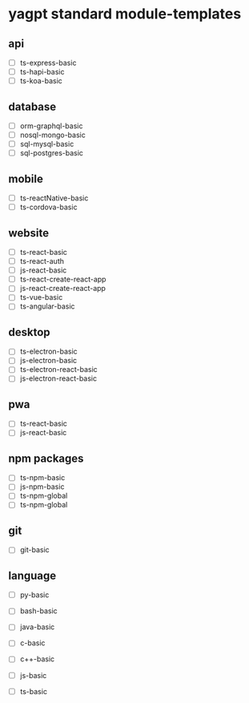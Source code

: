 # yagpt standard module-templates

## api
* [ ] ts-express-basic
* [ ] ts-hapi-basic
* [ ] ts-koa-basic

## database
* [ ] orm-graphql-basic
* [ ] nosql-mongo-basic
* [ ] sql-mysql-basic
* [ ] sql-postgres-basic

## mobile
* [ ] ts-reactNative-basic
* [ ] ts-cordova-basic

## website
* [ ] ts-react-basic
* [ ] ts-react-auth
* [ ] js-react-basic
* [ ] ts-react-create-react-app
* [ ] js-react-create-react-app
* [ ] ts-vue-basic
* [ ] ts-angular-basic

## desktop
* [ ] ts-electron-basic
* [ ] js-electron-basic
* [ ] ts-electron-react-basic
* [ ] js-electron-react-basic

## pwa
* [ ] ts-react-basic
* [ ] js-react-basic

## npm packages
* [ ] ts-npm-basic
* [ ] js-npm-basic
* [ ] ts-npm-global
* [ ] ts-npm-global

## git
* [ ] git-basic

## language
* [ ] py-basic
* [ ] bash-basic
* [ ] java-basic
* [ ] c-basic
* [ ] c++-basic
* [ ] js-basic
* [ ] ts-basic

